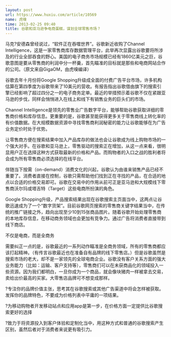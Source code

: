 ```yaml
---
layout: post
url: https://www.huxiu.com/article/10569
name: 虎嗅
time: 2013-02-25 09:40
title: 谷歌和亚马逊争电商蛋糕，谋划全球零售市场？
---
```

马克?安德森曾经说过，“软件正在吞噬世界”。谷歌新近收购了Channel Intelligence，这是一家零售商库存数据管理平台，此举再次显露出谷歌要将所涉及的行业全部吞食的野心。美国的电子商务市场规模已经有1860亿美元之巨，谷歌意图是要从零售商的利润中分一杯羹，首先瞄准的目标就是那些和电商网站合作的公司。（原文来自GigaOM，由虎嗅编译）

谷歌去年十月份将Google Shopping升级成全面的付费广告平台市场，许多机构估算在第四季度为谷歌带来了10美元的营收。有报告指出谷歌借由旗下的搜索引擎已经影响了超过四分之一的电子商务定单。最近的举措预示着谷歌不仅在紧跟亚马逊的步伐，同样会悄悄进入在线上和线下有销售业务的巨头们的市场。

Channel Intelligence是领先的零售业广告数字平台，能够帮助谷歌获取详细的零售商价格和库存信息。更重要的是，谷歌甚至能获得更多关于零售商线上转化率的有价值数据。在大规模数据资源中寻找零售商利润秘密的能力让谷歌能够在为广告业务定价时处于优势。

让零售商方便在搜索结果中加入产品库存的做法也会让谷歌成为线上购物市场的一个强大对手。在谷歌和亚马逊上，零售驱动的搜索正在增加，从这一点来看，很明显用户正在选择这种方式获取最新的价格和产品。而购物者的入口之战的胜利者将会成为所有零售商必须选择的在线平台。

伴随当下按需（on-demand）消费文化的兴起，谷歌认为由谁来销售产品已经不重要了。消费者直接在控制，谷歌只需帮助他们找到正在寻找的产品，在合适的地点以合适的价格交易即可。谷歌在交易中的作用从前可正是亚马逊和大规模线下零售商沃尔玛或塔吉特（Target）这些电商所扮演的角色。

Google Shopping升级，产品搜索结果出现在谷歌搜索主页面当中，这两点让谷歌迅速成为了一个“数字货架”。目前谷歌网页搜索的零售商关键字结果当中，在传统的推广链接之外，趋向出现至少10到15张商品图片。随着谷歌开始处理零售商的本地库存信息，在移动商务领域也会更加有竞争力。通过广告将消费者直接带到线下商店。

不仅是电商，而是全商务

需要纠正一点的是，谷歌最近的一系列动作瞄准是全商务领域，所有的零售商都应该打起精神。（有传言谷歌最近也在准备自有品牌的线下零售店。）但是谷歌虽然是搜索市场的老大，却不是一家领先的全球电商企业。谷歌没有客户关系方面的强大业务能力（比如：运输、客户支持等），零售商们可以在未获商品化的领域投入一些资源。因为我们都明白，一旦你成为一个商品，就会像块猪肉一样被拿去交易，卖给出价最高的买家。大零售店品牌可不想变成那样。

?专注你的品牌价值主张，思考其在谷歌搜索或其他广告渠道中将会怎样被获取。发挥你的品牌特色，不要成为价格列表中平庸的一项结果。

?为移动购物者开发移动站点和应用app是第一步，在价格方面一定提供比谷歌搜索更好的选择

?致力于将资源投入到客户体验和定制化当中，用这种方式和普通的谷歌搜索产生区别，虽然后者对于消费者来说更有吸引力。

